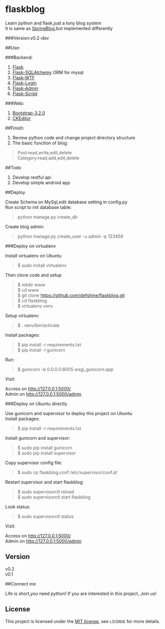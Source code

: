 flaskblog
=========

Learn python and flask,just a tony blog system  
It is same as [SpringBlog](https://github.com/defshine/SpringBlog),but implemented differently  
  
###Version:v0.2-dev  

##Use:    
  
###Backend:  

  1. [Flask](http://flask.pocoo.org/)
  2. [Flask-SQLAlchemy](https://pythonhosted.org/Flask-SQLAlchemy/) ORM for mysql  
  3. [Flask-WTF](https://flask-wtf.readthedocs.org/en/latest/)
  4. [Flask-Login](https://flask-login.readthedocs.org/en/latest/)  
  5. [Flask-Admin](http://flask-admin.readthedocs.org/en/latest/)  
  6. [Flask-Script](http://flask-script.readthedocs.org/en/latest/)

###Web:  
  
  1. [Bootstrap-3.2.0](http://getbootstrap.com/)    
  2. [CKEditor](http://ckeditor.com/)

##Finish:   
  
1. Review python code and change project directory structure  
2. The basic function of blog:  
  
> Post:read,write,edit,delete  
> Category:read,add,edit,delete  

##Todo   

1. Develop restful api    
2. Develop simple android app

##Deploy    
 
Create Schema on MySql,edit database setting in config.py  
Run script to init database table:  
 
> python manage.py create_db

Create blog admin:  
 
> python manage.py create_user -u admin -p 123456 

###Deploy on virtualenv  
  
Install virtualenv on Ubuntu  
 
> $ sudo install virtualenv
  
Then clone code and setup  

> $ mkdir www  
> $ cd www  
> $ git clone https://github.com/defshine/flaskblog.git  
> $ cd flaskblog  
> $ virtualenv venv  
  
Setup virtualenv  
  
> $ . venv/bin/activate
  
Install packages:  

> $ pip install -r requirements.txt  
> $ pip install -I gunicorn  

Run:  
  
> $ gunicorn -b 0.0.0.0:8005 wsgi_gunicorn:app  

Visit:  
  
Access on http://127.0.0.1:5000/      
Admin on http://127.0.0.1:5000/admin     

###Deploy on Ubuntu directly

Use gunicorn and supervisor to deploy this project on Ubuntu  
Install packages:    

> $ pip install -r requirements.txt    

Install gunicorn and supervisor:  

> $ sudo pip install gunicorn  
> $ sudo pip install supervisor  

Copy supervisor config file:  

> $ sudo cp flaskblog.conf /etc/supervisor/conf.d/ 

Restart supervisor and start flaskblog:  
  
> $ sudo supervisorctl reload  
> $ sudo supervisorctl start flaskblog  

Look status:  

> $ sudo supervisorctl status  

Visit:    
    
Access on http://127.0.0.1:5000/    
Admin on http://127.0.0.1:5000/admin    

## Version  

v0.2  
v0.1    
 
##Connect me  

Life is short,you need python!
If you are interested in this project, Join us!  

## License  

This project is licensed under the [MIT license](http://opensource.org/licenses/MIT), see `LICENSE` for more details.

